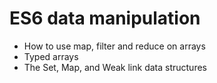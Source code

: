 # ES6 data manipulation

* How to use map, filter and reduce on arrays
* Typed arrays
* The Set, Map, and Weak link data structures
